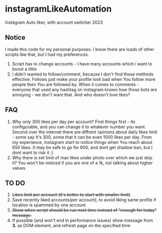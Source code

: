 # instagramLikeAutomation
Instagram Auto liker, with account switcher 2023

## Notice
I made this code for my personal purposes. I know there are loads of other scripts like that, but I had my preferences.
1. Script has to change accounts - I have many accounts which i want to boost a little
2. I didn't wanted to follow/comment, because I don't find those methods effective. Follows just make your profile look bad when You follow more people then You are followed by. When it comes to comments - everyone that used any hashtag on instagram knows how those bots are annoying - we don't want that. And who doesn't love likes?

## FAQ
1. Why only 300 likes per day per account?
 First things first - its configurable, and you can change it to whatever number you want. Second over the internet there are diffrent opinions about daily likes limit - some say it's 300, some that it can be even 1000 likes per day. From my experience, Instagram start to notice things when You reach about 650 likes. It may be safe to go for 600, and dont get shadow ban, but I dont want to risk it ;)
2. Why there is set limit of max likes under photo over which we just skip it?
You won't be noticed if you are one of a 1k, not talking about higher values.

## TO DO
1. ~~Likes limit per account (it's better to start with smaller limit)~~
2. Save recently liked accounts(per account), to avoid liking same profile if location is spammed by one account.
3. ~~Show when script should be run next time instead of "enough for today" message.~~
4. If possible (and won't end in performance issues) show message from **3.** as DOM element, and refresh page on the specified time